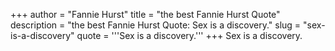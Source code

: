 +++
author = "Fannie Hurst"
title = "the best Fannie Hurst Quote"
description = "the best Fannie Hurst Quote: Sex is a discovery."
slug = "sex-is-a-discovery"
quote = '''Sex is a discovery.'''
+++
Sex is a discovery.
